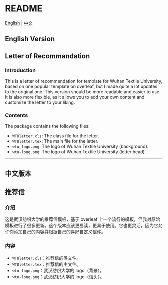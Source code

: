 # README

[English](#english) | [中文](#chinese)

<h2 id="english">English Version</h2>

## Letter of Recommandation

### Introduction

This is a letter of recommendation for template for Wuhan Textile University, based on one popular template on overleaf, but I made quite a lot updates to the original one. This version should be more readable and easier to use. It is also more flexible, as it allows you to add your own content and customize the letter to your liking.

### Contents

The package contains the following files:

- `WTUletter.cls`: The class file for the letter.
- `WTUletter.tex`: The main file for the letter.
- `wtu_logo.png`: The logo of Wuhan Textile University (background).
- `wtu-long.png`: The logo of Wuhan Textile University (letter head).

---

<h2 id="chinese">中文版本</h2>

## 推荐信

### 介绍

这是武汉纺织大学的推荐信模板，基于 overleaf 上一个流行的模板，但我对原始模板进行了很多更新。这个版本应该更易读，更易于使用。它也更灵活，因为它允许你添加自己的内容并根据自己的喜好自定义信件。

### 内容

- ``WTUletter.cls``：推荐信的类文件。
- ``WTUletter.tex``：推荐信的主文件。
- ``wtu_logo.png``：武汉纺织大学的 logo（背景）。
- ``wtu-long.png``：武汉纺织大学的 logo（信头）。
